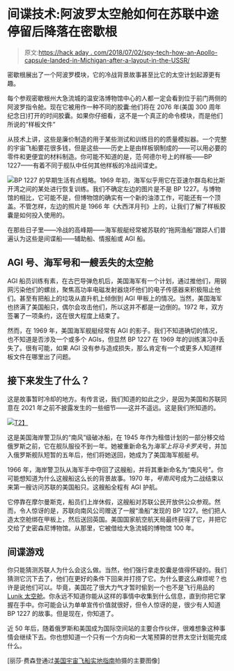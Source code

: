 # 间谍技术:阿波罗太空舱如何在苏联中途停留后降落在密歇根

> 原文:[https://hack aday . com/2018/07/02/spy-tech-how-an-Apollo-capsule-landed-in-Michigan-after-a-layout-in-the-USSR/](https://hackaday.com/2018/07/02/spy-tech-how-an-apollo-capsule-landed-in-michigan-after-a-layover-in-the-ussr/)

密歇根展出了一个阿波罗模块，它的冷战背景故事甚至比它的太空计划起源更有趣。

每个参观密歇根州大急流城的温安洛博物馆中心的人都一定会看到位于前门两侧的阿波罗指令舱。现在它被用作一种不同的胶囊:他们将在 2076 年(美国 300 周年纪念日)打开的时间胶囊。如果你仔细看，这不是一个真正的命令模块，而是他们所说的“样板文件”

从技术上讲，这些是廉价制造的用于某些测试和训练目的的质量模拟器。一个完整的宇宙飞船要花很多钱，但是这些——历史上是由样板钢制成的——可以用必要的零件和更便宜的材料制造。你可能不知道的是，范·阿德尔号上的样板——BP 1227——有着不同于舰队中任何其他样板的冷战间谍史。

[![](../Images/25fef02bc6b4a9a7ddff23e38c60dd0b.png)](https://hackaday.com/wp-content/uploads/2018/06/s66-22690_orig.jpg)BP 1227 的早期生活有点粗略。1969 年初，海军似乎用它在亚速尔群岛和比斯开湾之间的某处进行恢复训练。我们不确定左边的图片是不是 BP 1227。与博物馆的相比，它可能不是，但博物馆的确实有一个新的油漆工作，可能还有一个顶盖。不管怎样，左边的照片是 1966 年《大西洋月刊》上的，让我们了解了样板胶囊是如何投入使用的。

在那些日子里——冷战的高峰期——海军舰艇经常被苏联的“拖网渔船”跟踪人们普遍认为这些是间谍船——辅助船、情报船或 AGI 船。

## AGI 号、海军号和一艘丢失的太空舱

AGI 船员训练有素，在古巴导弹危机后，美国海军有一个计划，通过推他们，用钢网污染他们的螺丝，聚焦高功率电磁发射器烧坏他们的电子传感器来积极阻止他们。甚至有把船上的垃圾从直升机上倾倒到 AGI 甲板上的情况。当然，美国海军也挤满了美国船只，偶尔会攻击他们，所以这并不都是一边倒的。1972 年，双方签署了一项条约，这在很大程度上结束了。

然而，在 1969 年，美国海军舰艇经常有 AGI 的影子。我们不知道确切的情况，也不知道是否涉及一个或多个 AGIs，但显然 BP 1227 在 1969 年的训练演习中丢失了。很有可能，如果 AGI 没有参与造成损失，那么肯定有一个或更多人知道样板文件在哪里出了问题。

## 接下来发生了什么？

这是故事暂时冷却的地方。有传言说，我们知道的如此之少，是因为美国和苏联同意在 2021 年之前不披露发生的一些细节——这并不遥远。这是我们所知道的。

[![](../Images/909ae5d195aab1c7bd380ed15066f7df.png)T2】](https://hackaday.com/wp-content/uploads/2018/06/800px-uscgc_southwind_near_uscg_base_berkley.jpg)

这是美国海岸警卫队的“南风”级破冰船，在 1945 年作为租借计划的一部分移交给俄罗斯之前，它在舰队服役不到一年。她被重新命名为*海军上将马卡罗夫*号，并加入俄罗斯舰队短暂的五年后，他们将她送回，她成为了美国海军舰艇*号*。

1966 年，海岸警卫队从海军手中夺回了这艘船，并将其重新命名为“南风号”。你可能想知道为什么这艘船这么长的背景故事。1970 年，*号南风*号成为二战结束以来第一艘访问苏联的美国船只。这艘船全程有 AGI 护航。

它停靠在摩尔曼斯克，船员们上岸休假，这艘船对苏联公民开放供公众参观。然而，令人惊讶的是，苏联向南风公司赠送了一艘“渔船”发现的 BP 1227。他们把人造太空舱绑在甲板上，然后送回英国。美国国家航空航天局最终获得了它，并把它交给了史密森尼博物馆。从那里，它被借给大急流城的博物馆 100 年。

## 间谍游戏

你只能猜测苏联人为什么会这么做。当然，他们强行拿走胶囊是值得怀疑的。我们猜测它沉下去了，他们在更好的条件下回来并打捞了它。为什么要这么麻烦呢？也许是说他们可以。毕竟，美国花了很大力气才暂时偷到一个也不是飞行用品的 [Lunik 太空舱](https://hackaday.com/2017/10/19/spy-tech-stealing-a-moon-probe/)。你永远不知道你能从这样的事情中收集到什么信息，直到你把它掌握在手中。你可能会认为单单宣传价值就很好，但令人惊讶的是，很少有人知道 BP 1227 的故事。但是现在，你知道了。

近 50 年后，随着俄罗斯和美国成为国际空间站的主要合作伙伴，很难想象这种事情会继续下去。你也想知道一个只有一个方向和一大笔预算的世界太空计划能完成什么。

[丽莎·费森登通过[美国宇宙飞船实地指南](http://www.americanspacecraft.com/pages/apollo/BP-1227.html)拍摄的主要图像]